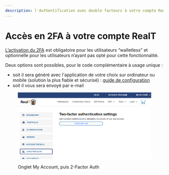```yaml
---
description: l'Authentification avec double facteurs à votre compte RealT
---
```


# Accès en 2FA à votre compte RealT

[L’activation du 2FA](https://www.ma-vie-administrative.fr/particuliers/ma-vie-connectee/authentification-double-facteur/) est obligatoire pour les utilisateurs “walletless” et optionnelle pour les utilisateurs n’ayant pas opté pour cette fonctionnalité.

Deux options sont possibles, pour le code complémentaire à usage unique :

* soit il sera généré avec l'application de votre choix sur ordinateur ou mobile (solution la plus fiable et sécurisé) : [guide de configuration](https://wp2fa.io/support/kb/configuring-2fa-apps/)
* soit il vous sera envoyé par e-mail

<figure><img src="../../.gitbook/assets/image (103).png" alt=""><figcaption><p>Onglet My Account, puis 2-Factor Auth</p></figcaption></figure>
